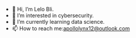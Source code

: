 - 👋 Hi, I’m Lelo Bli.
- 👀 I’m interested in cybersecurity.
- 🌱 I’m currently learning data science.
- 📫 How to reach me:apollolynx12@outlook.com
  
